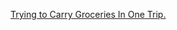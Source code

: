 ---
layout: post
wordpress_id: 1522
wordpress_url: http://noesbueno.com/archives/1522
date: '2012-08-16 09:03:47 -0500'
date_gmt: '2012-08-16 14:03:47 -0500'
body: |
  <p><a href="http://ratsoff.com/post/29490507421/trying-to-carry-groceries-in-one-trip-always">Trying to Carry Groceries In One Trip.</a></p>
---